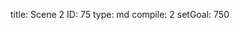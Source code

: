 title:          Scene 2
ID:             75
type:           md
compile:        2
setGoal:        750


